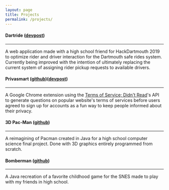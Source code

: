 ```yaml
---
layout: page
title: Projects
permalink: /projects/
---
```


#### Dartride (<a href="https://devpost.com/software/dartride" target="_blank">devpost</a>)
-----
A web application made with a high school friend for HackDartmouth 2019 to optimize rider and driver interaction for the Dartmouth safe rides system. Currently being improved with the intention of ultimately replacing the current system of assigning rider pickup requests to available drivers.

#### Privasmart (<a href="https://github.com/hlcolani/privasmart" target="_blank">github</a>)(<a href="https://devpost.com/software/privasmart" target="_blank">devpost</a>)
-----
A Google Chrome extension using the <a href="https://tosdr.org" target="_blank">Terms of Service; Didn't Read</a>'s API to generate questions on popular website's terms of services before users agreed to sign up for accounts as a fun way to keep people informed about their privacy. 

#### 3D Pac-Man (<a href="https://github.com/randyyan2000/3D-Pacman" target="_blank">github</a>)
----
A reimagining of Pacman created in Java for a high school computer science final project. Done with 3D graphics entirely programmed from scratch.

#### Bomberman (<a href="https://github.com/randyyan2000/Bomberman" target="_blank">github</a>)
----
A Java recreation of a favorite childhood game for the SNES made to play with my friends in high school.